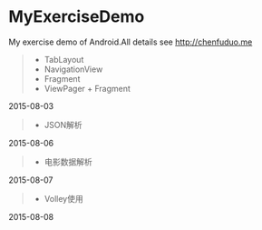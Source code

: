 # MyExerciseDemo
My exercise demo of Android.All details see http://chenfuduo.me


> * TabLayout 
> * NavigationView
> * Fragment
> * ViewPager + Fragment 

2015-08-03

> * JSON解析

2015-08-06

> * 电影数据解析

2015-08-07

> * Volley使用

2015-08-08


